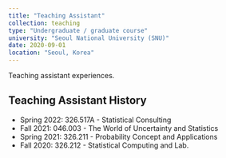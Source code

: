 ```yaml
---
title: "Teaching Assistant"
collection: teaching
type: "Undergraduate / graduate course"
university: "Seoul National University (SNU)"
date: 2020-09-01
location: "Seoul, Korea"
---
```


Teaching assistant experiences.

## Teaching Assistant History
* Spring 2022: 326.517A - Statistical Consulting
* Fall 2021: 046.003 - The World of Uncertainty and Statistics
* Spring 2021: 326.211 - Probability Concept and Applications
* Fall 2020: 326.212 - Statistical Computing and Lab.